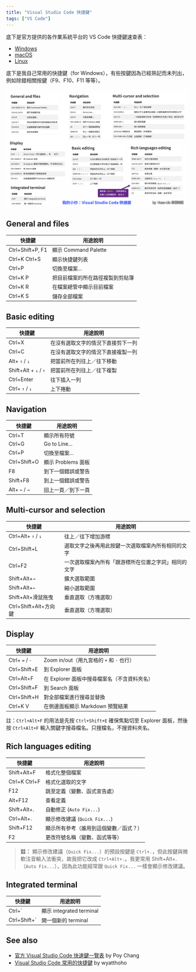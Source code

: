 ```yaml
---
title: "Visual Studio Code 快捷鍵"
tags: ["VS Code"]
---
```


底下是官方提供的各作業系統平台的 VS Code 快捷鍵速查表：

- [Windows](https://go.microsoft.com/fwlink/?linkid=832145)
- [macOS](https://go.microsoft.com/fwlink/?linkid=832143)
- [Linux](https://go.microsoft.com/fwlink/?linkid=832144)

底下是我自己常用的快捷鍵（for Windows），有些按鍵因為已經熟記而未列出，例如除錯相關按鍵（F9、F10、F11 等等）。

![](images/vscode-shortcut-keys.png#center)

## General and files

| 快捷鍵                  | 用途說明 |
|-------------------------|----------------------|
| Ctrl+Shift+P, F1        | 顯示 Command Palette |
| Ctrl+K Ctrl+S           | 顯示快捷鍵列表 |
| Ctrl+P                  | 切換至檔案... |
| Ctrl+K P | 把目前檔案的所在路徑複製到剪貼簿 |
| Ctrl+K R | 在檔案總管中顯示目前檔案 |
| Ctrl+K S | 儲存全部檔案 |

## Basic editing

| 快捷鍵                  | 用途說明 |
|-------------------------|----------------------|
| Ctrl+X | 在沒有選取文字的情況下直接剪下一列 |
| Ctrl+C | 在沒有選取文字的情況下直接複製一列 |
| Alt+ `↑` / `↓` | 把當前所在列往上／往下移動 |
| Shift+Alt + `↓` / `↑` | 把當前所在列往上／往下複製 |
| Ctrl+Enter | 往下插入一列 |
| Ctrl+ `↑` / `↓` | 上下捲動 |

## Navigation

| 快捷鍵                  | 用途說明 |
|-------------------------|----------------------|
| Ctrl+T | 顯示所有符號 |
| Ctrl+G | Go to Line... |
| Ctrl+P | 切換至檔案... |
| Ctrl+Shift+O | 顯示 Problems 面板 |
| F8 | 到下一個錯誤或警告 |
| Shift+F8 | 到上一個錯誤或警告 |
| Alt+ `←` / `→` | 回上一頁／到下一頁 |

## Multi-cursor and selection

| 快捷鍵                  | 用途說明 |
|-------------------------|----------------------|
| Ctrl+Alt+ `↑` / `↓` | 往上／往下增加游標 |
| Ctrl+Shift+L | 選取文字之後再用此按鍵一次選取檔案內所有相同的文字 |
| Ctrl+F2 | 一次選取檔案內所有「跟游標所在位置之字詞」相同的文字 |
| Shift+Alt+`→` | 擴大選取範圍 |
| Shift+Alt+`←` | 縮小選取範圍 |
| Shift+Alt+滑鼠拖曳 | 垂直選取（方塊選取） |
| Ctrl+Shift+Alt+方向鍵 | 垂直選取（方塊選取） |

## Display

| 快捷鍵                  | 用途說明 |
|-------------------------|----------------------|
| Ctrl+ `=` / `-` | Zoom in/out（用九宮格的 `+` 和 `-` 也行） |
| Ctrl+Shift+E | 到 Explorer 面板 |
| Ctrl+Alt+F   | 在 Explorer 面板中搜尋檔案名（不含資料夾名） |
| Ctrl+Shift+F | 到 Search 面板 |
| Ctrl+Shift+H | 對全部檔案進行搜尋並替換 |
| Ctrl+K V     | 在側邊面板顯示 Markdown 預覽結果 |

註：`Ctrl+Alt+F` 的用法是先按 `Ctrl+Shift+E` 確保焦點切至 Explorer 面板，然後按 `Ctrl+Alt+F` 輸入關鍵字搜尋檔名。只搜檔名，不搜資料夾名。

## Rich languages editing

| 快捷鍵                  | 用途說明 |
|-------------------------|----------------------|
| Shift+Alt+F | 格式化整個檔案 |
| Ctrl+K Ctrl+F | 格式化選取的文字 |
| F12 | 跳至定義（變數、函式宣告處） |
| Alt+F12 | 查看定義 |
| Shift+Alt+. | 自動修正 (`Auto Fix...`) |
| Ctrl+Alt+. | 顯示修改建議 (`Quick Fix...`) |
| Shift+F12 | 顯示所有參考（誰用到這個變數／函式？） |
| F2 | 更改符號名稱（變數、函式等等） |

> **註：** 顯示修改建議（`Quick Fix...`）的預設按鍵是 `Ctrl+.`，但此按鍵與微軟注音輸入法衝突，故我把它改成 `Ctrl+Alt+.`。我更常用 Shift+Alt+.（`Auto Fix...`），因為此功能經常跟 `Quick Fix...` 一樣會顯示修改建議。

## Integrated terminal

| 快捷鍵                  | 用途說明 |
|-------------------------|----------------------|
| Ctrl+` | 顯示 integrated terminal |
| Ctrl+Shift+` | 開一個新的 terminal |

## See also

- [官方 Visual Studio Code 快速鍵一覽表](https://blog.poychang.net/vscode-shortcuts/) by Poy Chang
- [Visual Studio Code 常用的快捷鍵](https://wyatthoho.medium.com/visual-studio-code-%E5%B8%B8%E7%94%A8%E7%9A%84%E5%BF%AB%E6%8D%B7%E9%8D%B5-894ff940a2c1) by wyatthoho
